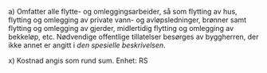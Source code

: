 a) Omfatter alle flytte- og omleggingsarbeider, så som flytting av hus, flytting og omlegging av private vann- og avløpsledninger, brønner samt flytting og omlegging av gjerder, midlertidig flytting og omlegging av bekkeløp, etc. Nødvendige offentlige tillatelser besørges av byggherren, der ikke annet er angitt i *den spesielle beskrivelsen*.

x) Kostnad angis som rund sum. Enhet: RS

